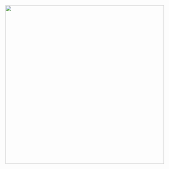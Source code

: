 ## <div><img src="https://acegif.com/wp-content/uploads/2021/4fh5wi/welcome-15.gif" width='500px'></div>
